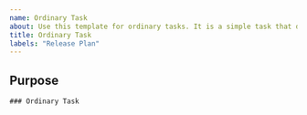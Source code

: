 ```yaml
---
name: Ordinary Task
about: Use this template for ordinary tasks. It is a simple task that does not require a lot of effort to complete and must be completed within a day or two. It is a task that does not contain sub issues.
title: Ordinary Task
labels: "Release Plan"
---
```

## Purpose
<!-- State the purpose of this task.
    What contribution does it make to the overall goals and objectives?
    What problem does it solve/bug does it fix?
    What benefits does it bring?
-->

```[tasklist]
### Ordinary Task
```
<!-- List the required tasks.
    N.B. No sub issues are allowed.
-->
